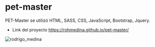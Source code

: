 # pet-master
PET-Master se utilizó HTML, SASS, CSS, JavaScript, Bootstrap, Jquery.
- Link del proyecto https://rohmedina.github.io/pet-master/

![rodrigo_medina](https://repository-images.githubusercontent.com/255504777/a3019e00-9478-11ea-8519-047b2606d7e1)
